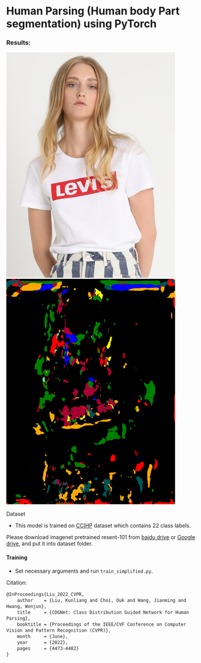 # Human Parsing (Human body Part segmentation) using PyTorch

### Results:
<img src="results/00005_00.jpg" width="450"/> <img src="results/00005_00.png" width="450"/> 

Dataset

- This model is trained on [CCIHP](https://kalisteo.cea.fr/wp-content/uploads/2021/09/README.html) dataset which contains 22 class labels.

Please download imagenet pretrained resent-101 from [baidu drive](https://pan.baidu.com/s/1NoxI_JetjSVa7uqgVSKdPw) or [Google drive](https://drive.google.com/open?id=1rzLU-wK6rEorCNJfwrmIu5hY2wRMyKTK), and put it into dataset folder.

#### Training 

- Set necessary arguments and run `train_simplified.py`.

Citation:
```
@InProceedings{Liu_2022_CVPR,
    author    = {Liu, Kunliang and Choi, Ouk and Wang, Jianming and Hwang, Wonjun},
    title     = {CDGNet: Class Distribution Guided Network for Human Parsing},
    booktitle = {Proceedings of the IEEE/CVF Conference on Computer Vision and Pattern Recognition (CVPR)},
    month     = {June},
    year      = {2022},
    pages     = {4473-4482}
}
```

